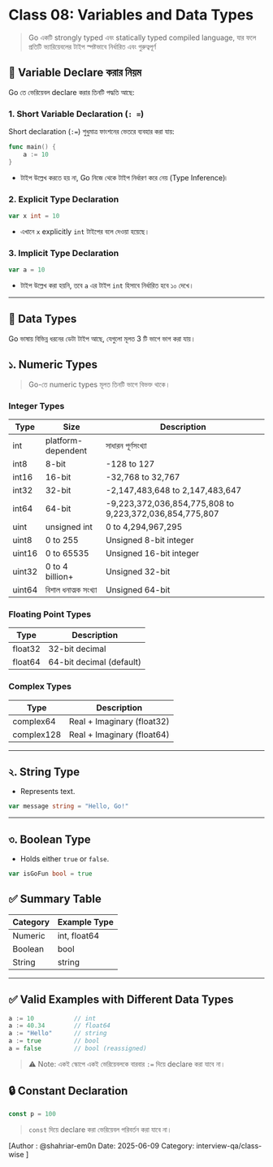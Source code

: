 # Class 08: Variables and Data Types

>Go একটি strongly typed এবং statically typed compiled language, যার ফলে প্রতিটি ভ্যারিয়েবলের টাইপ স্পষ্টভাবে নির্ধারিত এবং গুরুত্বপূর্ণ

## 🧠 Variable Declare করার নিয়ম

Go তে ভেরিয়েবল declare করার তিনটি পদ্ধতি আছে:

### 1. Short Variable Declaration (`: =`)
Short declaration (`:=`) শুধুমাত্র ফাংশনের ভেতরে ব্যবহার করা যায়:

```go
func main() {
    a := 10
}
```
- টাইপ উল্লেখ করতে হয় না, Go নিজে থেকে টাইপ নির্ধারণ করে নেয় (Type Inference)৷

### 2. Explicit Type Declaration
```go
var x int = 10
```
- এখানে `x` explicitly `int` টাইপের বলে দেওয়া হয়েছে।

### 3. Implicit Type Declaration
```go
var a = 10
```
- টাইপ উল্লেখ করা হয়নি, তবে `a` এর টাইপ `int` হিসাবে নির্ধারিত হবে ১০ দেখে।

---
## 📘 Data Types

Go ভাষায় বিভিন্ন ধরনের ডেটা টাইপ আছে, যেগুলো মূলত 3 টি ভাগে ভাগ করা যায়।


##  ১. Numeric Types

>Go-তে numeric types মূলত তিনটি ভাগে বিভক্ত থাকে।

### Integer Types

| Type  | Size     | Description                 |
|--------|----------|-----------------------------|
| int    | platform-dependent | সাধারন পূর্ণসংখ্যা |
| int8   | 8-bit    | -128 to 127                 |
| int16  | 16-bit   | -32,768 to 32,767           |
| int32  | 32-bit   | -2,147,483,648 to 2,147,483,647 |
| int64  | 64-bit   | -9,223,372,036,854,775,808 to 9,223,372,036,854,775,807 |
| uint   | unsigned int | 0 to 4,294,967,295     |
| uint8  | 0 to 255 | Unsigned 8-bit integer      |
| uint16 | 0 to 65535 | Unsigned 16-bit integer  |
| uint32 | 0 to 4 billion+ | Unsigned 32-bit     |
| uint64 | বিশাল ধনাত্মক সংখ্যা | Unsigned 64-bit     |

### Floating Point Types

| Type   | Description |
|--------|-------------|
| float32 | 32-bit decimal |
| float64 | 64-bit decimal (default) |

### Complex Types

| Type      | Description |
|-----------|-------------|
| complex64 | Real + Imaginary (float32) |
| complex128| Real + Imaginary (float64) |

---

## ২. String Type

- Represents text.
```go
var message string = "Hello, Go!"
```

---

## ৩. Boolean Type

- Holds either `true` or `false`.
```go
var isGoFun bool = true
```

## ✅ Summary Table

| Category       | Example Type     |
|----------------|------------------|
| Numeric        | int, float64     |
| Boolean        | bool             |
| String         | string           |

---

## ✅ Valid Examples with Different Data Types
```go
a := 10           // int
a := 40.34        // float64
a := "Hello"      // string
a := true         // bool
a = false         // bool (reassigned)
```

> ⚠️ Note: একই স্কোপে একই ভেরিয়েবলকে বারবার `:=` দিয়ে declare করা যাবে না।

## 🔒 Constant Declaration
```go
const p = 100
```
> `const` দিয়ে declare করা ভেরিয়েবল পরিবর্তন করা যাবে না।

[Author : @shahriar-em0n  Date: 2025-06-09 Category: interview-qa/class-wise ]
